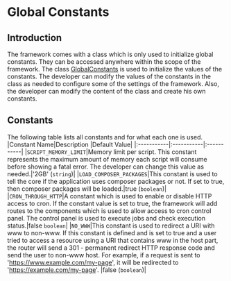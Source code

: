 
# Global Constants

<meta name="description" content="A reference of all constants which are global in WebFiori Framework.">

## Introduction

The framework comes with a class which is only used to initialize global constants. They can be accessed anywhere within the scope of the framework. The class [GlobalConstants](https://webfiori.com/webfiori/ini/GlobalConstants) is used to initialize the values of the constants. The developer can modify the values of the constants in the class as needed to configure some of the settings of the framework. Also, the developer can modify the content of the class and create his own constants.

## Constants

The following table lists all constants and for what each one is used.
|Constant Name|Description  |Default Value|
|:-----------|:-----------|:-----------|
|`SCRIPT_MEMORY_LIMIT`|Memory limit per script. This constant represents the maximum amount of memory each script will consume before showing a fatal error. The developer can change this value as needed.|'2GB' (`string`)|
|`LOAD_COMPOSER_PACKAGES`|This constant is used to tell the core if the application uses composer packages or not. If set to true, then composer packages will be loaded.|true (`boolean`)|
|`CRON_THROUGH_HTTP`|A constant which is used to enable or disable HTTP access to cron. If the constant value is set to true, the framework will add routes to the components which is used to allow access to cron control panel. The control panel is used to execute jobs and check execution status.|false `boolean`|
|`NO_WWW`|This constant is used to redirect a URI with www to non-www. If this constant is defined and is set to true and a user tried to access a resource using a URI that contains www in the host part, the router will send a 301 - permanent redirect HTTP response code and send the user to non-www host. For example, if a request is sent to 'https://www.example.com/my-page', it will be redirected to 'https://example.com/my-page'. |false (`boolean`)|
